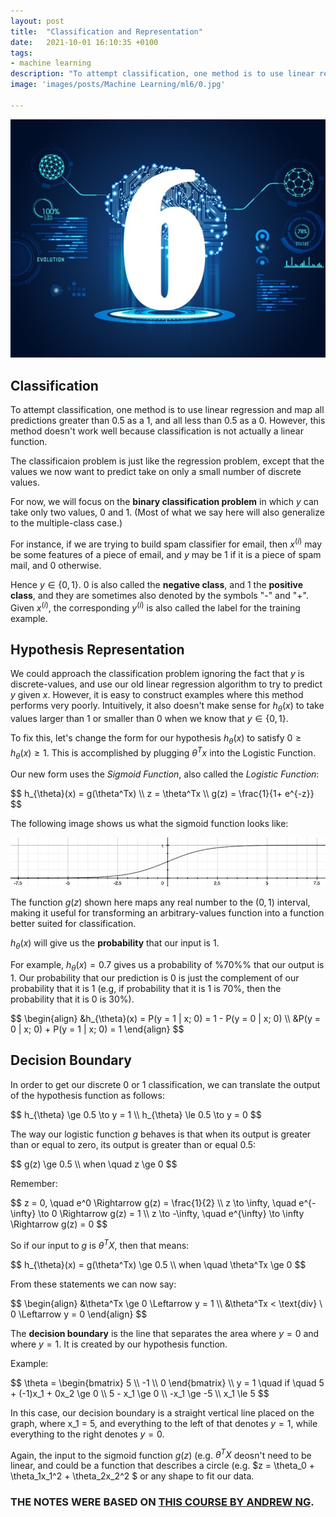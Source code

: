 ```yaml
---
layout: post
title:  "Classification and Representation"
date:   2021-10-01 16:10:35 +0100
tags:
- machine learning
description: "To attempt classification, one method is to use linear regression and map all predictions greater than 0.5 as a 1 and all less than 0.5 as a 0. However, this method doesn't work well because classification is not actually a linear function."
image: 'images/posts/Machine Learning/ml6/0.jpg'

---
```


<center>
<img src="/images/posts/Machine Learning/ml6/0.jpg">
</center>

## Classification

To attempt classification, one method is to use linear regression and map all predictions greater than $0.5$ as a $1$, and all less than $0.5$ as a $0$. However, this method doesn't work well because classification is not actually a linear function.

The classificaion problem is just like the regression problem, except that the values we now want to predict take on only a small number of discrete values.

For now, we will focus on the **binary classification problem** in which $y$ can take only two values, $0$ and $1$. (Most of what we say here will also generalize to the multiple-class case.)

For instance, if we are trying to build  spam classifier for email, then $x^{(i)}$ may be some features of a piece of email, and $y$ may be $1$ if it is a piece of spam mail, and $0$ otherwise.

Hence $y \in \{ 0, 1 \}$. $0$ is also called the **negative class**, and $1$ the **positive class**, and they are sometimes also denoted by the symbols "-" and "+". Given $x^{(i)}$, the corresponding $y^{(i)}$ is also called the label for the training example.

## Hypothesis Representation

We could approach the classification problem ignoring the fact that $y$ is discrete-values, and use our old linear regression algorithm to try to predict $y$ given $x$. However, it is easy to construct examples where this method performs very poorly. Intuitively, it also doesn't make sense for $h_{\theta}(x)$ to take values larger than $1$ or smaller than $0$ when we know that $y \in \{ 0, 1 \}$.

To fix this, let's change the form for our hypothesis $h_{\theta}(x)$ to satisfy $0 \ge h_{\theta}(x) \ge 1$. This is accomplished by plugging $\theta^Tx$ into the Logistic Function.

Our new form uses the *Sigmoid Function*, also called the *Logistic Function*:

<div class="latex-eq">
$$
h_{\theta}(x) = g(\theta^Tx)
\\
z = \theta^Tx
\\
g(z) = \frac{1}{1+ e^{-z}}
$$
</div>

The following image shows us what the sigmoid function looks like:

<center>
<img src="/images/posts/Machine Learning/ml6/1.png">
</center>

The function $g(z)$ shown here maps any real number to the $(0, 1)$ interval, making it useful for transforming an arbitrary-values function into a function better suited for classification.

$h_{\theta}(x)$ will give us the **probability** that our input is $1$.

For example, $h_{\theta}(x) = 0.7$ gives us a probability of %70%% that our output is $1$. Our probability that our prediction is $0$ is just the complement of our probability that it is 1 (e.g, if probability that it is $1$ is $70\%$, then the probability that it is $0$ is $30\%$).

<div class="latex-eq">
$$
\begin{align}
&h_{\theta}(x) = P(y = 1 | x; 0) = 1 - P(y = 0 | x; 0)
\\
&P(y = 0 | x; 0) + P(y = 1 | x; 0) = 1
\end{align}
$$
</div>

## Decision Boundary

In order to get our discrete $0$ or $1$ classification, we can translate the output of the hypothesis function as follows:

<div class="latex-eq">
$$
h_{\theta} \ge 0.5 \to y = 1
\\
h_{\theta} \le 0.5 \to y = 0
$$
</div>

The way our logistic function $g$ behaves is that when its output is greater than or equal to zero, its output is greater than or equal $0.5$:

<div class="latex-eq">
$$
g(z) \ge 0.5
\\
when \quad z \ge 0
$$
</div>

Remember:

<div class="latex-eq">
$$
z = 0, \quad e^0 \Rightarrow g(z) = \frac{1}{2}
\\
z \to \infty, \quad e^{-\infty} \to 0 \Rightarrow g(z) = 1
\\
z \to -\infty, \quad e^{\infty} \to \infty \Rightarrow g(z) = 0
$$
</div>

So if our input to $g$ is $\theta^TX$, then that means:

<div class="latex-eq">
$$
h_{\theta}(x) = g(\theta^Tx) \ge 0.5
\\
when \quad \theta^Tx \ge 0
$$
</div>

From these statements we can now say:

<div class="latex-eq">
$$
\begin{align}
&\theta^Tx \ge 0 \Leftarrow y = 1
\\
&\theta^Tx < \text{div} \ 0 \Leftarrow y = 0
\end{align}
$$
</div>

The **decision boundary** is the line that separates the area where $y = 0$ and where $y = 1$. It is created by our hypothesis function.

Example:

<div class="latex-eq">
$$
\theta = \begin{bmatrix}
           5 \\
           -1 \\
           0
         \end{bmatrix}
\\
y = 1 \quad if \quad 5 + (-1)x_1 + 0x_2 \ge 0
\\
5 - x_1 \ge 0
\\
-x_1 \ge -5
\\
x_1 \le 5
$$
</div>

In this case, our decision boundary is a straight vertical line placed on the graph, where x_1 = 5, and everything to the left of that denotes $y = 1$, while everything to the right denotes $y = 0$.

Again, the input to the sigmoid function $g(z)$ (e.g. $\theta^TX$ deosn't need to be linear, and could be a function that describes a circle (e.g. $z = \theta_0 + \theta_1x_1^2 + \theta_2x_2^2 $ or any shape to fit our data.


### THE NOTES WERE BASED ON <a  class="link-white-highlight" href="https://www.coursera.org/learn/machine-learning"> THIS COURSE BY ANDREW NG</a>.